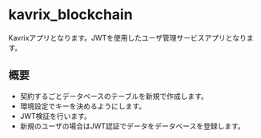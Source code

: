 # kavrix_blockchain
Kavrixアプリとなります。JWTを使用したユーザ管理サービスアプリとなります。

## 概要
* 契約するごとデータベースのテーブルを新規で作成します。
* 環境設定でキーを決めるようにします。
* JWT検証を行います。
* 新規のユーザの場合はJWT認証でデータをデータベースを登録します。
